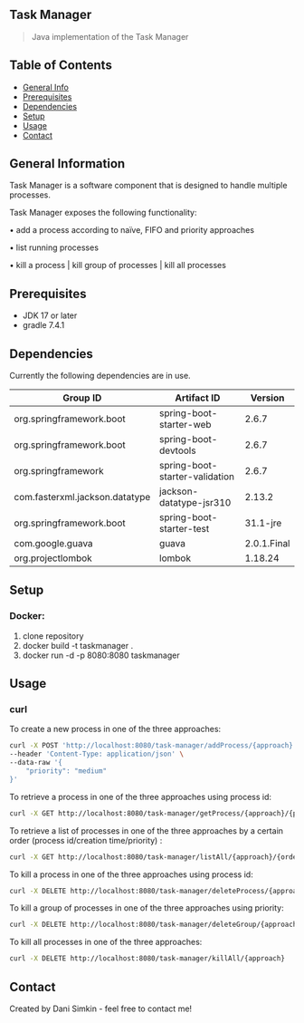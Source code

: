## Task Manager 
> Java implementation of the Task Manager

## Table of Contents
* [General Info](#general-information)
* [Prerequisites](#prerequisites)
* [Dependencies](#dependencies)
* [Setup](#setup)
* [Usage](#usage)
* [Contact](#contact)


## General Information
Task Manager is a software component that is designed to handle multiple
processes.

Task Manager exposes the following functionality:

• add a process according to naïve, FIFO and priority approaches

• list running processes

• kill a process 
| kill group of processes 
| kill all processes

## Prerequisites
* JDK 17 or later
* gradle 7.4.1

## Dependencies
Currently the following dependencies are in use.

|Group ID                               |Artifact ID                            |Version            | 
|---                                    |---                                    |---                |
|org.springframework.boot               |spring-boot-starter-web                   |2.6.7		   	    |
|org.springframework.boot               |spring-boot-devtools          |2.6.7		   	    |
|org.springframework                    |spring-boot-starter-validation                |2.6.7	        |
|com.fasterxml.jackson.datatype         |jackson-datatype-jsr310    	        |2.13.2	        |
|org.springframework.boot               |spring-boot-starter-test               |31.1-jre		        |
|com.google.guava                       |guava                       	|2.0.1.Final        |
|org.projectlombok               |lombok            |1.18.24              |





## Setup

### Docker:
1. clone repository
2. docker build -t taskmanager .
3. docker run -d -p 8080:8080 taskmanager


## Usage
### curl
To create a new process in one of the three approaches:
```bash 
curl -X POST 'http://localhost:8080/task-manager/addProcess/{approach}' \
--header 'Content-Type: application/json' \
--data-raw '{
    "priority": "medium"
}'
```
To retrieve a process in one of the three approaches using process id:
```bash
curl -X GET http://localhost:8080/task-manager/getProcess/{approach}/{pid}
```
To retrieve a list of processes in one of the three approaches by a certain order (process id/creation time/priority) :
```bash
curl -X GET http://localhost:8080/task-manager/listAll/{approach}/{order-type}
```
To kill a process in one of the three approaches using process id:
```bash
curl -X DELETE http://localhost:8080/task-manager/deleteProcess/{approach}/{pid}
```
To kill a group of processes in one of the three approaches using priority:
```bash
curl -X DELETE http://localhost:8080/task-manager/deleteGroup/{approach}/{priority}
```
To kill all processes in one of the three approaches:
```bash
curl -X DELETE http://localhost:8080/task-manager/killAll/{approach}
```



## Contact
Created by Dani Simkin - feel free to contact me!
